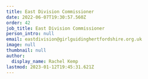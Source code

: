 ```yaml
---
title: East Division Commissioner
date: 2022-06-07T19:30:57.560Z
order: 42
job_title: East Division Commissioner
person_intro: null
email: eastdivision@girlguidinghertfordshire.org.uk
image: null
thumbnail: null
author:
  display_name: Rachel Kemp
lastmod: 2023-01-12T19:45:31.621Z
---
```

